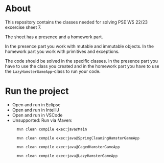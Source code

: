 # About
This repository contains the classes needed for solving PSE WS 22/23 excercise sheet 7.

The sheet has a presence and a homework part.

In the presence part you work with mutable and immutable objects.
In the homework part you work with primitives and exceptions.

The code should be solved in the specific classes.
In the presence part you have to use the class you created and in the homework part you have to use the `LazyHamsterGameApp`-class to run your code.

# Run the project
* Open and run in Eclipse
* Open and run in IntelliJ
* Open and run in VSCode
* Unsupported: Run via Maven:
  ```sh 
    mvn clean compile exec:java@Main
  ```
  ```sh 
    mvn clean compile exec:java@SpringCleaningHamsterGameApp
  ```
  ```sh 
    mvn clean compile exec:java@CagedHamsterGameApp
  ```
  ```sh 
    mvn clean compile exec:java@LazyHamsterGameApp
  ```
  